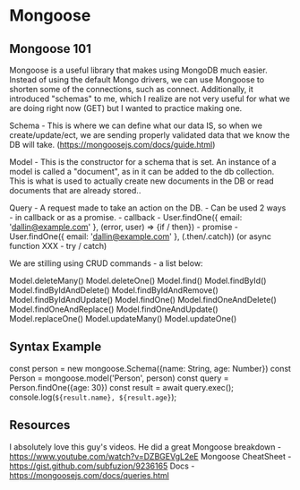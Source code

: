 # Mongoose
## Mongoose 101

Mongoose is a useful library that makes using MongoDB much easier. Instead of using the default Mongo drivers, we can use Mongoose to shorten some of the connections, such as connect. Additionally, it introduced "schemas" to me, which I realize are not very useful for what we are doing right now (GET) but I wanted to practice making one.

Schema - This is where we can define what our data IS, so when we create/update/ect, we are sending properly validated data that we know the DB will take. (https://mongoosejs.com/docs/guide.html)

Model - This is the constructor for a schema that is set. An instance of a model is called a "document", as in it can be added to the db collection. This is what is used to actually create new documents in the DB or read documents that are already stored.. 

Query - A request made to take an action on the DB. 
    - Can be used 2 ways - in callback or as a promise. 
        - callback - User.findOne({ email: 'dallin@example.com' }, (error, user) => {if / then})
        - promise - User.findOne({ email: 'dallin@example.com' }, (.then/.catch)) (or async function XXX - try / catch)

We are stilling using CRUD commands - a list below: 

Model.deleteMany()
Model.deleteOne()
Model.find()
Model.findById()
Model.findByIdAndDelete()
Model.findByIdAndRemove()
Model.findByIdAndUpdate()
Model.findOne()
Model.findOneAndDelete()
Model.findOneAndReplace()
Model.findOneAndUpdate()
Model.replaceOne()
Model.updateMany()
Model.updateOne()

## Syntax Example 
const person = new mongoose.Schema({name: String, age: Number})
const Person = mongoose.model('Person', person)
const query = Person.findOne({age: 30})
const result = await query.exec();
console.log(`${result.name}, ${result.age}`);


## Resources

I absolutely love this guy's videos. He did a great Mongoose breakdown - https://www.youtube.com/watch?v=DZBGEVgL2eE
Mongoose CheatSheet - https://gist.github.com/subfuzion/9236165
Docs - https://mongoosejs.com/docs/queries.html




